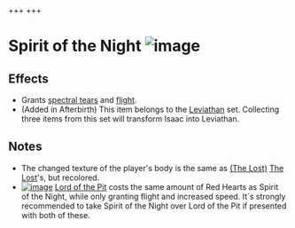 +++
+++

 # Spirit of the Night ![image](/image/Spirit_of_the_Night.png) 

Effects
---------


* Grants [spectral tears](/wiki/Spectral_tears "Spectral tears") and [flight](/wiki/Flight "Flight").
* (Added in Afterbirth) This item belongs to the [Leviathan](/wiki/Leviathan "Leviathan") set. Collecting three items from this set will transform Isaac into Leviathan.


Notes
-------


* The changed texture of the player's body is the same as  [(The Lost)](/wiki/The_Lost "The Lost") [The Lost](/wiki/The_Lost "The Lost")'s, but recolored.
* [![image](/image/Lord_of_the_Pit.png)](/wiki/Lord_of_the_Pit "Lord of the Pit") [Lord of the Pit](/wiki/Lord_of_the_Pit "Lord of the Pit") costs the same amount of Red Hearts as Spirit of the Night, while only granting flight and increased speed. It´s strongly recommended to take Spirit of the Night over Lord of the Pit if presented with both of these.


